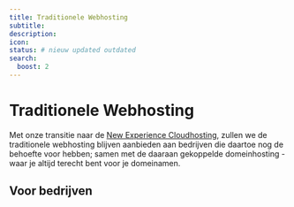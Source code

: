 ```yaml
---
title: Traditionele Webhosting
subtitle:  
description: 
icon: 
status: # nieuw updated outdated
search:
  boost: 2 
---
```


# Traditionele Webhosting

Met onze transitie naar de [New Experience Cloudhosting](/docs/NE%20Cloudhosting/index.md), zullen we de traditionele webhosting blijven aanbieden aan bedrijven die daartoe nog de behoefte voor hebben; samen met de daaraan gekoppelde domeinhosting - waar je altijd terecht bent voor je domeinamen.

## Voor bedrijven